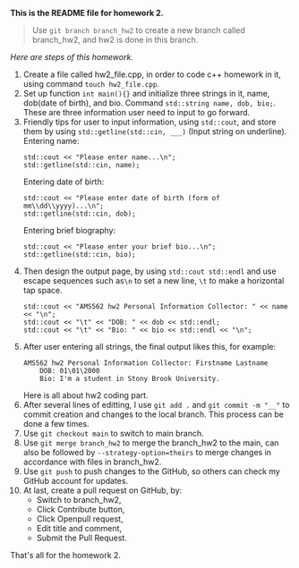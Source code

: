 **This is the README file for homework 2.**

> Use `git branch branch_hw2` to create a new branch called branch_hw2, and hw2 is done in this branch.

*Here are steps of this homework.*
1. Create a file called hw2_file.cpp, in order to code c++ homework in it, using command `touch hw2_file.cpp`.
2. Set up function `int main(){}` and initialize three strings in it, name, dob(date of birth), and bio. Command `std::string name, dob, bio;`. These are three information user need to input to go forward.
3. Friendly tips for user to input information, using `std::cout`, and store them by using  `std::getline(std::cin, ___)` (Input string on underline).
    Entering name:
    ```
    std::cout << "Please enter name...\n";
    std::getline(std::cin, name);
    ```
    Entering date of birth:
    ```
    std::cout << "Please enter date of birth (form of mm\\dd\\yyyy)...\n";
    std::getline(std::cin, dob);
    ```
    Entering brief biography:
    ```
    std::cout << "Please enter your brief bio...\n";
    std::getline(std::cin, bio);
    ```
4. Then design the output page, by using `std::cout std::endl` and use escape sequences such as`\n` to set a new line, `\t` to make a horizontal tap space.
    ```
    std::cout << "AMS562 hw2 Personal Information Collector: " << name << "\n";
    std::cout << "\t" << "DOB: " << dob << std::endl;
    std::cout << "\t" << "Bio: " << bio << std::endl << "\n";
    ```
5. After user entering all strings, the final output likes this, for example:
    ```
    AMS562 hw2 Personal Information Collector: Firstname Lastname
        DOB: 01\01\2000
        Bio: I'm a student in Stony Brook University.
    ```
   Here is all about hw2 coding part.
6. After several lines of editting, I use `git add .` and `git commit -m "__"` to commit creation and changes to the local branch. This process can be done a few times.
7. Use `git checkout main` to switch to main branch.
8. Use `git merge branch_hw2` to merge the branch_hw2 to the main, can also be followed by `--strategy-option=theirs` to merge changes in accordance with files in branch_hw2.
9. Use `git push` to push changes to the GitHub, so others can check my GitHub account for updates.
10. At last, create a pull request on GitHub, by:
    * Switch to branch_hw2,
    * Click Contribute button,
    * Click Openpull request,
    * Edit title and comment,
    * Submit the Pull Request.

That's all for the homework 2.
